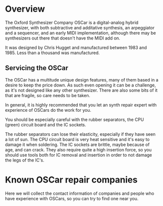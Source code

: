 # Overview

The Oxford Synthesizer Company OSCar is a digital-analog hybrid synthesizer,
with both subtractive and additative synthesis, an arpeggiator and a sequencer,
and an early MIDI implementation, although there may be synthesizers out there that doesn't have the MIDI add on.

It was designed by Chris Hugget and manufactured between 1983 and 1985. Less than a thousand was manufactured.

## Servicing the OSCar

The OSCar has a multitude unique design features, many of them based in a desire to keep the price down.
As such even opening it can be a challenge, as it's not designed like any other synthesizer.
There are also some bits of it that are fragile, so care needs to be taken.

In general, it is highly recommended that you let an synth repair expert with experience of OSCars do the work for you.

You should be especially careful with the rubber separators, the CPU (green) circuit board and the IC sockets. 

The rubber separators can lose their elasticity, especially if they have seen a lot of sun.
The CPU circuit board is very heat sensitive and it's easy to damage it when soldering.
The IC sockets are brittle, maybe because of age, and can crack. 
They also require quite a high insertion force, so you should use tools both for IC removal and insertion in order to not damage the legs of the IC's.

# Known OSCar repair companies

Here we will collect the contact information of companies and people who have experience with OSCars, so you can try to find one near you.
